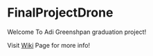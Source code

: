 # FinalProjectDrone

Welcome To Adi Greenshpan graduation project!

Visit [Wiki](https://github.com/adiGr/FinalProjectDrone/wiki) Page for more info!
